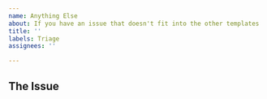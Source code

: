 ```yaml
---	
name: Anything Else
about: If you have an issue that doesn't fit into the other templates
title: ''	
labels: Triage
assignees: ''

---	
```


## The Issue
